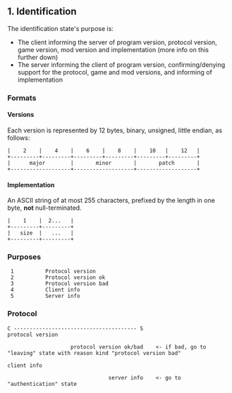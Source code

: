 ## 1. Identification

The identification state's purpose is:

- The client informing the server of program version, protocol version, game version, mod version and implementation (more info on this further down)
- The server informing the client of program version, confirming/denying support for the protocol, game and mod versions, and informing of implementation

### Formats

#### Versions

Each version is represented by 12 bytes, binary, unsigned, little endian, as follows:

```
|    2    |    4    |    6    |    8    |    10   |    12   |
+---------+---------+---------+---------+---------+---------+
|      major        |       minor       |       patch       |
+-------------------+-------------------+-------------------+
```

#### Implementation

An ASCII string of at most 255 characters, prefixed by the length in one byte, **not** null-terminated.

```
|    1    |  2...   |
+---------+---------+
|   size  |   ...   |
+---------+---------+
```

### Purposes

```
 1          Protocol version
 2          Protocol version ok
 3          Protocol version bad
 4          Client info
 5          Server info
```

### Protocol

```
C --------------------------------------- S
protocol version

                    protocol version ok/bad    <- if bad, go to "leaving" state with reason kind "protocol version bad"

client info

                                server info    <- go to "authentication" state
```
